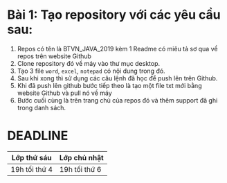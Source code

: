 # Bài 1: Tạo repository với các yêu cầu sau:

1. Repos có tên là BTVN_JAVA_2019 kèm 1 Readme có miêu tả sơ qua về repos trên website Github
2. Clone repository đó về máy vào thư mục desktop.
3. Tạo 3 file `word`, `excel`, `notepad` có nội dung trong đó.
4. Sau khi xong thì sử dụng các câu lệnh đã học để push lên trên Github.
5. Khi đã push lên github bước tiếp theo là tạo một file txt mới bằng website Github và pull nó về máy
6. Bước cuối cùng là trên trang chủ của repos đó và thêm support đã ghi trong danh sách.

# DEADLINE
Lớp thứ sáu  | Lớp chủ nhật
------------- | -------------
19h tối thứ 4  | 19h tối thứ 6
